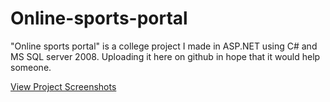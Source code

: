 Online-sports-portal
====================

"Online sports portal" is a college project I made in ASP.NET using C# and MS SQL server 2008. Uploading it here on github in hope that it would help someone.


[View Project Screenshots](https://drive.google.com/folderview?id=0B8iilHO4-_3sZ2c4QVhMd2JXSnM&usp=sharing)
